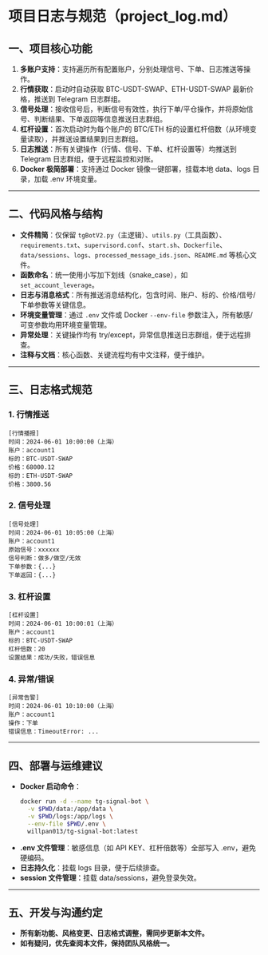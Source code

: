 # 项目日志与规范（project_log.md）

## 一、项目核心功能

1. **多账户支持**：支持遍历所有配置账户，分别处理信号、下单、日志推送等操作。
2. **行情获取**：启动时自动获取 BTC-USDT-SWAP、ETH-USDT-SWAP 最新价格，推送到 Telegram 日志群组。
3. **信号处理**：接收信号后，判断信号有效性，执行下单/平仓操作，并将原始信号、判断结果、下单返回等信息推送日志群组。
4. **杠杆设置**：首次启动时为每个账户的 BTC/ETH 标的设置杠杆倍数（从环境变量读取），并推送设置结果到日志群组。
5. **日志推送**：所有关键操作（行情、信号、下单、杠杆设置等）均推送到 Telegram 日志群组，便于远程监控和对账。
6. **Docker 极简部署**：支持通过 Docker 镜像一键部署，挂载本地 data、logs 目录，加载 .env 环境变量。

---

## 二、代码风格与结构

- **文件精简**：仅保留 `tgBotV2.py`（主逻辑）、`utils.py`（工具函数）、`requirements.txt`、`supervisord.conf`、`start.sh`、`Dockerfile`、`data/sessions`、`logs`、`processed_message_ids.json`、`README.md` 等核心文件。
- **函数命名**：统一使用小写加下划线（snake_case），如 `set_account_leverage`。
- **日志与消息格式**：所有推送消息结构化，包含时间、账户、标的、价格/信号/下单参数等关键信息。
- **环境变量管理**：通过 `.env` 文件或 Docker `--env-file` 参数注入，所有敏感/可变参数均用环境变量管理。
- **异常处理**：关键操作均有 try/except，异常信息推送日志群组，便于远程排查。
- **注释与文档**：核心函数、关键流程均有中文注释，便于维护。

---

## 三、日志格式规范

### 1. 行情推送
```
[行情播报]
时间：2024-06-01 10:00:00（上海）
账户：account1
标的：BTC-USDT-SWAP
价格：68000.12
标的：ETH-USDT-SWAP
价格：3800.56
```

### 2. 信号处理
```
[信号处理]
时间：2024-06-01 10:05:00（上海）
账户：account1
原始信号：xxxxxx
信号判断：做多/做空/无效
下单参数：{...}
下单返回：{...}
```

### 3. 杠杆设置
```
[杠杆设置]
时间：2024-06-01 10:00:01（上海）
账户：account1
标的：BTC-USDT-SWAP
杠杆倍数：20
设置结果：成功/失败，错误信息
```

### 4. 异常/错误
```
[异常告警]
时间：2024-06-01 10:10:00（上海）
账户：account1
操作：下单
错误信息：TimeoutError: ...
```

---

## 四、部署与运维建议

- **Docker 启动命令**：
  ```bash
  docker run -d --name tg-signal-bot \
    -v $PWD/data:/app/data \
    -v $PWD/logs:/app/logs \
    --env-file $PWD/.env \
    willpan013/tg-signal-bot:latest
  ```
- **.env 文件管理**：敏感信息（如 API KEY、杠杆倍数等）全部写入 .env，避免硬编码。
- **日志持久化**：挂载 logs 目录，便于后续排查。
- **session 文件管理**：挂载 data/sessions，避免登录失效。

---

## 五、开发与沟通约定

- **所有新功能、风格变更、日志格式调整，需同步更新本文件。**
- **如有疑问，优先查阅本文件，保持团队风格统一。** 